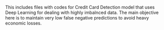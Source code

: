 This includes files with codes for Credit Card Detection model that uses Deep Learning for dealing with highly imbalnced data. The main objective here is to maintain very low false negative predictions to avoid heavy economic losses.
